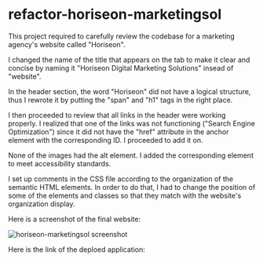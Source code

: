# refactor-horiseon-marketingsol

This project required to carefully review the codebase for a marketing agency's website called "Horiseon".

I changed the name of the title that appears on the tab to make it clear and concise by naming it "Horiseon Digital Marketing Solutions" insead of "website".

In the header section, the word "Horiseon" did not have a logical structure, thus I rewrote it by putting the "span" and  "h1" tags in the right place. 

I then proceeded to review that all links in the header were working properly. I realized that one of the links was not functioning ("Search Engine Optimization") since it did not have the "href" attribute in the anchor element with the corresponding ID. I proceeded to add it on.

None of the images had the alt element. I added the corresponding element to meet accessibility standards.

I set up comments in the CSS file according to the organization of the semantic HTML elements. In order to do that, I had to change the position of some of the elements and classes so that they match with the website's organization display.

Here is a screenshot of the final website:


![horiseon-marketingsol screenshot](https://user-images.githubusercontent.com/105830492/173278967-9f2bbc8b-7fc8-44b1-9e64-682291f9c920.png)

Here is the link of the deploed application:

